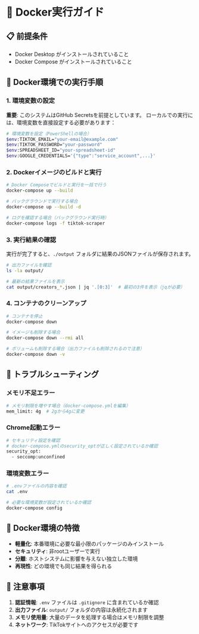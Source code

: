 # 🐳 Docker実行ガイド

## 📋 前提条件

- Docker Desktop がインストールされていること
- Docker Compose がインストールされていること

## 🚀 Docker環境での実行手順

### 1. 環境変数の設定

**重要**: このシステムはGitHub Secretsを前提としています。
ローカルでの実行には、環境変数を直接設定する必要があります：

```bash
# 環境変数を設定（PowerShellの場合）
$env:TIKTOK_EMAIL="your-email@example.com"
$env:TIKTOK_PASSWORD="your-password"
$env:SPREADSHEET_ID="your-spreadsheet-id"
$env:GOOGLE_CREDENTIALS='{"type":"service_account",...}'
```

### 2. Dockerイメージのビルドと実行

```bash
# Docker Composeでビルドと実行を一括で行う
docker-compose up --build

# バックグラウンドで実行する場合
docker-compose up --build -d

# ログを確認する場合（バックグラウンド実行時）
docker-compose logs -f tiktok-scraper
```

### 3. 実行結果の確認

実行が完了すると、`./output` フォルダに結果のJSONファイルが保存されます。

```bash
# 出力ファイルを確認
ls -la output/

# 最新の結果ファイルを表示
cat output/creators_*.json | jq '.[0:3]'  # 最初の3件を表示（jqが必要）
```

### 4. コンテナのクリーンアップ

```bash
# コンテナを停止
docker-compose down

# イメージも削除する場合
docker-compose down --rmi all

# ボリュームも削除する場合（出力ファイルも削除されるので注意）
docker-compose down -v
```

## 🔧 トラブルシューティング

### メモリ不足エラー

```bash
# メモリ制限を増やす場合（docker-compose.ymlを編集）
mem_limit: 4g  # 2gから4gに変更
```

### Chrome起動エラー

```bash
# セキュリティ設定を確認
# docker-compose.ymlのsecurity_optが正しく設定されているか確認
security_opt:
  - seccomp:unconfined
```

### 環境変数エラー

```bash
# .envファイルの内容を確認
cat .env

# 必要な環境変数が設定されているか確認
docker-compose config
```

## 📝 Docker環境の特徴

- **軽量化**: 本番環境に必要な最小限のパッケージのみインストール
- **セキュリティ**: 非rootユーザーで実行
- **分離**: ホストシステムに影響を与えない独立した環境
- **再現性**: どの環境でも同じ結果を得られる

## 🚨 注意事項

1. **認証情報**: `.env` ファイルは `.gitignore` に含まれているか確認
2. **出力ファイル**: `output/` フォルダの内容は永続化されます
3. **メモリ使用量**: 大量のデータを処理する場合はメモリ制限を調整
4. **ネットワーク**: TikTokサイトへのアクセスが必要です

